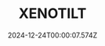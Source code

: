 ---
title: "XENOTILT"
id: 2008980
date: 2024-12-24T00:00:07.574Z
link: games/steam/recent/xenotilt
image: http://media.steampowered.com/steamcommunity/public/images/apps/2008980/b0c6b9cd1a958b4e41fcd9b0a1b4b8828a748e8a.jpg
playtime_2weeks: 9
playtime_forever: 117
playtime_windows_forever: 0
playtime_mac_forever: 0
playtime_linux_forever: 117
playtime_deck_forever: 117
---